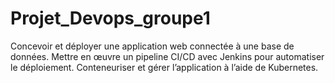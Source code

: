 # Projet_Devops_groupe1
Concevoir et déployer une application web connectée à une base de données.
Mettre en œuvre un pipeline CI/CD avec Jenkins pour automatiser le déploiement. 
Conteneuriser et gérer l’application à l’aide de Kubernetes.
